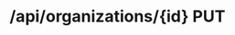 #  /api/organizations/{id} PUT

<api-endpoint openapi-path="../../specifications/swagger.json" method="PUT" endpoint="/api/organizations/{id}"/>